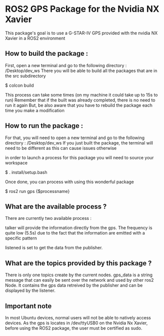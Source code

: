# ROS2 GPS Package for the Nvidia NX Xavier

This package's goal is to use a G-STAR-IV GPS provided with the nvidia NX Xavier in a ROS2 environment

## How to build the package :

First, open a new terminal and go to the following directory : /Desktop/dev_ws
There you will be able to build all the packages that are in the src subdirectory

$ colcon build

This process can take some times (on my machine it could take up to 15s to run)
Remember that if the built was already completed, there is no need to run it again
But, be also aware that you have to rebuild the package each time you make a modification

## How to run the package :

For that, you will need to open a new terminal and go to the following directory : /Desktop/dev_ws
If you just built the package, the terminal will need to be different as this can cause issues otherwise

in order to launch a process for this package you will need to source your workspace

$ . install/setup.bash

Once done, you can process with using this wonderful package

$ ros2 run gps {$processname}

## What are the available process ?

There are currently two available process :

talker will provide the information directly from the gps.
The frequency is quite low (5.5s) due to the fact that the information are emitted with a specific pattern

listened is set to get the data from the publisher.

## What are the topics provided by this package ?

There is only one topics create by the current nodes.
gps_data is a string message that can easily be sent over the network and used by other ros2 Node.
It contains the gps data retreived by the publisher and can be displayed by the listener.

## Important note

In most Ubuntu devices, normal users will not be able to natively access devices.
As the gps is locates in /dev/ttyUSB0 on the Nvidia Nx Xavier, before using the ROS2 package, the user must be certified as sudo.

